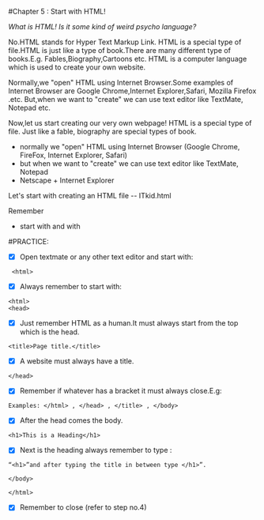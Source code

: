 #Chapter 5 : Start with HTML!

_What is HTML! Is it some kind of weird psycho language?_
 
No.HTML stands for Hyper Text Markup Link.
HTML is a special type of file.HTML is just like a type of book.There are many different type of books.E.g. Fables,Biography,Cartoons etc.
HTML is a computer language which is used to create your own website. 

Normally,we "open" HTML using Internet Browser.Some examples of Internet Browser are Google Chrome,Internet Explorer,Safari, Mozilla Firefox .etc.
But,when we want to "create" we can use text editor like TextMate, Notepad etc.

Now,let us start creating our very own webpage!
HTML is a special type of file. Just like a fable, biography are special types of book.

- normally we "open" HTML using Internet Browser (Google Chrome, FireFox, Internet Explorer, Safari)
- but when we want to "create" we can use text editor like TextMate, Notepad
- Netscape + Internet Explorer

Let's start with creating an HTML file -- ITkid.html

Remember

- start with <html> and with </html>


#PRACTICE:

- [x] Open textmate or any other text editor and start with:

```
 <html>
```
- [x] Always remember to start with:

```
<html>
<head>
```
- [x] Just remember HTML as a human.It must always start from the top which is the head.

```
<title>Page title.</title>
```
- [x] A website must always have a title.

```
</head>
```
- [x] Remember if whatever has a bracket it must always close.E.g:

```
Examples: </html> , </head> , </title> , </body>
```
- [x] After the head comes the body.

```
<h1>This is a Heading</h1>
```
- [x] Next is the heading always remember to type :

```
“<h1>”and after typing the title in between type </h1>”.

</body>

</html>
```
- [x] Remember to close (refer to step no.4)


